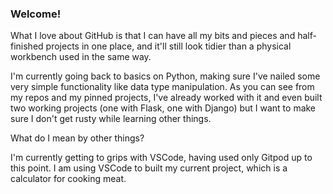 ### Welcome!

What I love about GitHub is that I can have all my bits and pieces and half-finished projects in one place, and it'll still look tidier than a physical workbench used in the same way.

I'm currently going back to basics on Python, making sure I've nailed some very simple functionality like data type manipulation. As you can see from my repos and my pinned projects, I've already worked with it and even built two working projects (one with Flask, one with Django) but I want to make sure I don't get rusty while learning other things.

What do I mean by other things?

I'm currently getting to grips with VSCode, having used only Gitpod up to this point. I am using VSCode to built my current project, which is a calculator for cooking meat.



<!--
**James-VT/James-VT** is a ✨ _special_ ✨ repository because its `README.md` (this file) appears on your GitHub profile.

👋

Here are some ideas to get you started:

- 🔭 I’m currently working on ...
- 🌱 I’m currently learning ...
- 👯 I’m looking to collaborate on ...
- 🤔 I’m looking for help with ...
- 💬 Ask me about ...
- 📫 How to reach me: ...
- 😄 Pronouns: ...
- ⚡ Fun fact: ...
-->
